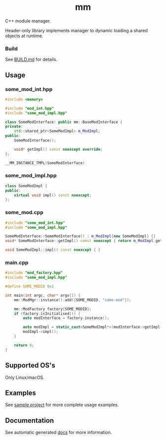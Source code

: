 <h1 align="center">
mm
</h1>

C++ module manager.

Header-only library implements manager to dynamic loading a shared objects at runtime.

### Build

See [BUILD.md](BUILD.md) for details.

## Usage

### some_mod_int.hpp

```cpp
#include <memory>

#include "mod_int.hpp"
#include "some_mod_impl.hpp"

class SomeModInterface: public mm::BaseModInterface {
private:
    std::shared_ptr<SomeModImpl> m_ModImpl;
public:
    SomeModInterface();

    void* getImpl() const noexcept override;
};

__MM_INSTANCE_TMPL(SomeModInterface)
```

### some_mod_impl.hpp

```cpp
class SomeModImpl {
public:
    virtual void impl() const noexcept;
};
```

### some_mod.cpp

```cpp
#include "some_mod_int.hpp"
#include "some_mod_impl.hpp"

SomeModInterface::SomeModInterface() : m_ModImpl{new SomeModImpl} {}
void* SomeModInterface::getImpl() const noexcept { return m_ModImpl.get(); }

void SomeModImpl::impl() const noexcept { }
```

### main.cpp

```cpp
#include "mod_factory.hpp"
#include "some_mod_impl.hpp"

#define SOME_MODID 0x1

int main(int argc, char* argv[]) {
    mm::ModMgr::instance().add({SOME_MODID, "some-mod"});

    mm::ModFactory factory{SOME_MODID};
    if (factory.isInitialised()) {
        auto modInterface = factory.instance();

        auto modImpl = static_cast<SomeModImpl*>(modInterface->getImpl());
        modImpl->impl();
    }

    return 0;
}
```

## Supported OS's

Only Linux/macOS.

## Examples

See [sample project](sample) for more complete usage examples.

## Documentation

See automatic generated [docs](https://mmarkeloff.github.io/mm/) for more information.
